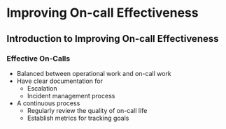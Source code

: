 # Improving On-call Effectiveness

## Introduction to Improving On-call Effectiveness

### Effective On-Calls

* Balanced between operational work and on-call work
* Have clear documentation for
    * Escalation
    * Incident management process
* A continuous process
    * Regularly review the quality of on-call life
    * Establish metrics for tracking goals
